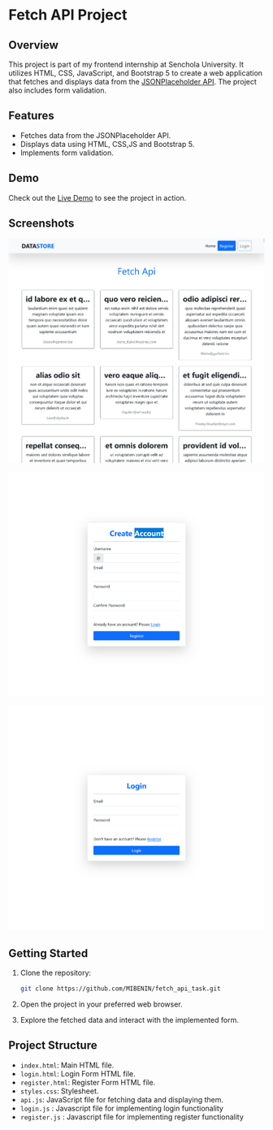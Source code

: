 # Fetch API Project

## Overview

This project is part of my frontend internship at Senchola University. It utilizes HTML, CSS, JavaScript, and Bootstrap 5 to create a web application that fetches and displays data from the [JSONPlaceholder API](https://jsonplaceholder.typicode.com/comments). The project also includes form validation.

## Features

- Fetches data from the JSONPlaceholder API.
- Displays data using HTML, CSS,JS and Bootstrap 5.
- Implements form validation.

## Demo

Check out the [Live Demo](https://mibenin.github.io/fetch_api_task/index.html) to see the project in action.

## Screenshots

![Project Screenshot1](1.png)

![Project Screenshot2](2.png)

![Project Screenshot3](3.png)

## Getting Started

1. Clone the repository:

   ```bash
   git clone https://github.com/MIBENIN/fetch_api_task.git
   ```

2. Open the project in your preferred web browser.

3. Explore the fetched data and interact with the implemented form.

## Project Structure

- `index.html`: Main HTML file.
- `login.html`: Login Form HTML file.
- `register.html`: Register Form HTML file.
- `styles.css`: Stylesheet.
- `api.js`: JavaScript file for fetching data and displaying them.
- `login.js` : Javascript file for implementing login functionality
- `register.js` : Javascript file for implementing register functionality
